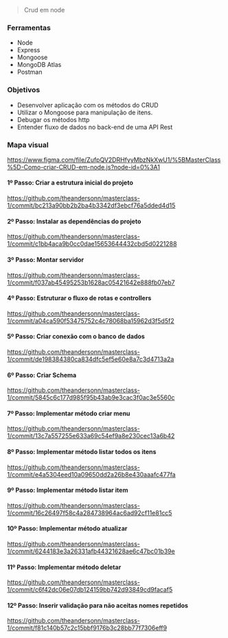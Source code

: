 > Crud em node

### Ferramentas 
- Node 
- Express 
- Mongoose 
- MongoDB Atlas 
- Postman

### Objetivos
- Desenvolver aplicação com os métodos do CRUD
- Utilizar o Mongoose para manipulação de itens.
- Debugar os métodos http
- Entender fluxo de dados no back-end de uma API Rest

### Mapa visual
https://www.figma.com/file/ZufpQV2DRHfyyMbzNkXwU1/%5BMasterClass%5D-Como-criar-CRUD-em-node.js?node-id=0%3A1

#### 1º Passo: Criar a estrutura inicial do projeto
https://github.com/theandersonn/masterclass-1/commit/bc213a90bb2b2ba4b3342df3ebcf76a5dded4d15

#### 2º Passo: Instalar as dependências do projeto
https://github.com/theandersonn/masterclass-1/commit/c1bb4aca9b0cc0dae15653644432cbd5d0221288

#### 3º Passo: Montar servidor
https://github.com/theandersonn/masterclass-1/commit/f037ab45495253b1628ac05421642e888fb07eb7

#### 4º Passo: Estruturar o fluxo de rotas e controllers
https://github.com/theandersonn/masterclass-1/commit/a04ca590f53475752c4c78068ba15962d3f5d5f2

#### 5º Passo: Criar conexão com o banco de dados
https://github.com/theandersonn/masterclass-1/commit/de198384380ca834dfc5ef5e60e8a7c3d4713a2a
 
#### 6º Passo: Criar Schema
https://github.com/theandersonn/masterclass-1/commit/5845c6c177d985f95b43ab9e3cac3f0ac3e5560c

#### 7º Passo: Implementar método criar menu
https://github.com/theandersonn/masterclass-1/commit/13c7a557255e633a69c54ef9a8e230cec13a6b42

#### 8º Passo: Implementar método listar todos os itens
https://github.com/theandersonn/masterclass-1/commit/e4a5304eed10a09650dd2a26b8e430aaafc477fa

#### 9º Passo: Implementar método listar item
https://github.com/theandersonn/masterclass-1/commit/16c26497f58c4a284738964ac6ad92cf11e81cc5
 
#### 10º Passo: Implementar método atualizar
https://github.com/theandersonn/masterclass-1/commit/6244183e3a26331afb44321628ae6c47bc01b39e

#### 11º Passo: Implementar método deletar
https://github.com/theandersonn/masterclass-1/commit/c6f42dc06e07db124159bb742d93849cd9facaf5

#### 12º Passo: Inserir validação para não aceitas nomes repetidos
https://github.com/theandersonn/masterclass-1/commit/f81c140b57c2c15bbf9176b3c28bb77f7306eff9
